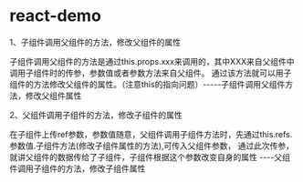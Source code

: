 # react-demo

1、子组件调用父组件的方法，修改父组件的属性

子组件调用父组件的方法是通过this.props.xxx来调用的，其中XXX来自父组件中调用子组件时的传参，参数值或者参数方法来自父组件。
通过该方法就可以用子组件的方法修改父组件的属性。（注意this的指向问题）-----子组件调用父组件方法，修改父组件属性

2、父组件调用子组件的方法，修改子组件的属性

在子组件上传ref参数，参数值随意，父组件调用子组件方法时，先通过this.refs.参数值.子组件方法(修改子组件属性的方法),可传入父组件参数，
通过此次传参，就讲父组件的数据传给了子组件，子组件根据这个参数改变自身的属性 ----父组件调用子组件的方法，修改子组件属性
